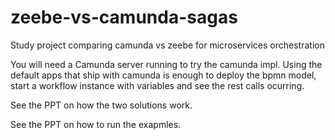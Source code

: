 # zeebe-vs-camunda-sagas
Study project comparing camunda vs zeebe for microservices orchestration

You will need a Camunda server running to try the camunda impl.
Using the default apps that ship with camunda is enough to deploy the bpmn model, start a workflow instance with variables and see the rest calls ocurring.


See the PPT on how the two solutions work.


See the PPT on how to run the exapmles.
